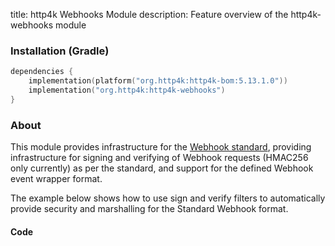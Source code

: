 title: http4k Webhooks Module
description: Feature overview of the http4k-webhooks module

### Installation (Gradle)

```kotlin
dependencies {
    implementation(platform("org.http4k:http4k-bom:5.13.1.0"))
    implementation("org.http4k:http4k-webhooks")
}
```

### About

This module provides infrastructure for the [Webhook standard](https://www.standardwebhooks.com/), providing infrastructure for 
signing and verifying of Webhook requests (HMAC256 only currently) as per the standard, and support for the defined Webhook event wrapper format.

The example below shows how to use sign and verify filters to automatically provide security and marshalling for the Standard Webhook format.

#### Code [<img class="octocat"/>](https://github.com/http4k/http4k/blob/master/src/docs/guide/reference/webhooks/example.kt)

<script src="https://gist-it.appspot.com/https://github.com/http4k/http4k/blob/master/src/docs/guide/reference/webhooks/example.kt"></script>

[http4k]: https://http4k.org
